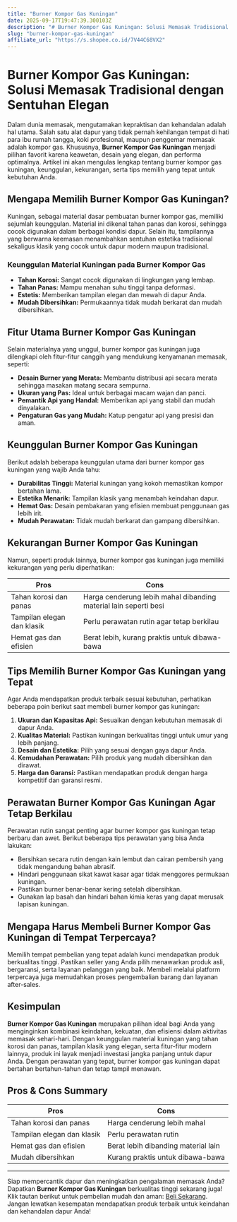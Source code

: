 ```yaml
---
title: "Burner Kompor Gas Kuningan"
date: 2025-09-17T19:47:39.300103Z
description: "# Burner Kompor Gas Kuningan: Solusi Memasak Tradisional dengan Sentuhan Elegan..."
slug: "burner-kompor-gas-kuningan"
affiliate_url: "https://s.shopee.co.id/7V44C68VX2"
---
```

# Burner Kompor Gas Kuningan: Solusi Memasak Tradisional dengan Sentuhan Elegan

Dalam dunia memasak, mengutamakan kepraktisan dan kehandalan adalah hal utama. Salah satu alat dapur yang tidak pernah kehilangan tempat di hati para ibu rumah tangga, koki profesional, maupun penggemar memasak adalah kompor gas. Khususnya, **Burner Kompor Gas Kuningan** menjadi pilihan favorit karena keawetan, desain yang elegan, dan performa optimalnya. Artikel ini akan mengulas lengkap tentang burner kompor gas kuningan, keunggulan, kekurangan, serta tips memilih yang tepat untuk kebutuhan Anda.

## Mengapa Memilih Burner Kompor Gas Kuningan?

Kuningan, sebagai material dasar pembuatan burner kompor gas, memiliki sejumlah keunggulan. Material ini dikenal tahan panas dan korosi, sehingga cocok digunakan dalam berbagai kondisi dapur. Selain itu, tampilannya yang berwarna keemasan menambahkan sentuhan estetika tradisional sekaligus klasik yang cocok untuk dapur modern maupun tradisional.

### Keunggulan Material Kuningan pada Burner Kompor Gas

- **Tahan Korosi:** Sangat cocok digunakan di lingkungan yang lembap.
- **Tahan Panas:** Mampu menahan suhu tinggi tanpa deformasi.
- **Estetis:** Memberikan tampilan elegan dan mewah di dapur Anda.
- **Mudah Dibersihkan:** Permukaannya tidak mudah berkarat dan mudah dibersihkan.

## Fitur Utama Burner Kompor Gas Kuningan

Selain materialnya yang unggul, burner kompor gas kuningan juga dilengkapi oleh fitur-fitur canggih yang mendukung kenyamanan memasak, seperti:

- **Desain Burner yang Merata:** Membantu distribusi api secara merata sehingga masakan matang secara sempurna.
- **Ukuran yang Pas:** Ideal untuk berbagai macam wajan dan panci.
- **Pemantik Api yang Handal:** Memberikan api yang stabil dan mudah dinyalakan.
- **Pengaturan Gas yang Mudah:** Katup pengatur api yang presisi dan aman.

## Keunggulan Burner Kompor Gas Kuningan

Berikut adalah beberapa keunggulan utama dari burner kompor gas kuningan yang wajib Anda tahu:

- **Durabilitas Tinggi:** Material kuningan yang kokoh memastikan kompor bertahan lama.
- **Estetika Menarik:** Tampilan klasik yang menambah keindahan dapur.
- **Hemat Gas:** Desain pembakaran yang efisien membuat penggunaan gas lebih irit.
- **Mudah Perawatan:** Tidak mudah berkarat dan gampang dibersihkan.

## Kekurangan Burner Kompor Gas Kuningan

Namun, seperti produk lainnya, burner kompor gas kuningan juga memiliki kekurangan yang perlu diperhatikan:

| Pros | Cons |
|---|---|
| Tahan korosi dan panas | Harga cenderung lebih mahal dibanding material lain seperti besi |
| Tampilan elegan dan klasik | Perlu perawatan rutin agar tetap berkilau |
| Hemat gas dan efisien | Berat lebih, kurang praktis untuk dibawa-bawa |

## Tips Memilih Burner Kompor Gas Kuningan yang Tepat

Agar Anda mendapatkan produk terbaik sesuai kebutuhan, perhatikan beberapa poin berikut saat membeli burner kompor gas kuningan:

1. **Ukuran dan Kapasitas Api:** Sesuaikan dengan kebutuhan memasak di dapur Anda.
2. **Kualitas Material:** Pastikan kuningan berkualitas tinggi untuk umur yang lebih panjang.
3. **Desain dan Estetika:** Pilih yang sesuai dengan gaya dapur Anda.
4. **Kemudahan Perawatan:** Pilih produk yang mudah dibersihkan dan dirawat.
5. **Harga dan Garansi:** Pastikan mendapatkan produk dengan harga kompetitif dan garansi resmi.

## Perawatan Burner Kompor Gas Kuningan Agar Tetap Berkilau

Perawatan rutin sangat penting agar burner kompor gas kuningan tetap berbaru dan awet. Berikut beberapa tips perawatan yang bisa Anda lakukan:

- Bersihkan secara rutin dengan kain lembut dan cairan pembersih yang tidak mengandung bahan abrasif.
- Hindari penggunaan sikat kawat kasar agar tidak menggores permukaan kuningan.
- Pastikan burner benar-benar kering setelah dibersihkan.
- Gunakan lap basah dan hindari bahan kimia keras yang dapat merusak lapisan kuningan.

## Mengapa Harus Membeli Burner Kompor Gas Kuningan di Tempat Terpercaya?

Memilih tempat pembelian yang tepat adalah kunci mendapatkan produk berkualitas tinggi. Pastikan seller yang Anda pilih menawarkan produk asli, bergaransi, serta layanan pelanggan yang baik. Membeli melalui platform terpercaya juga memudahkan proses pengembalian barang dan layanan after-sales.

## Kesimpulan

**Burner Kompor Gas Kuningan** merupakan pilihan ideal bagi Anda yang menginginkan kombinasi keindahan, kekuatan, dan efisiensi dalam aktivitas memasak sehari-hari. Dengan keunggulan material kuningan yang tahan korosi dan panas, tampilan klasik yang elegan, serta fitur-fitur modern lainnya, produk ini layak menjadi investasi jangka panjang untuk dapur Anda. Dengan perawatan yang tepat, burner kompor gas kuningan dapat bertahan bertahun-tahun dan tetap tampil menawan.

## Pros & Cons Summary

| Pros | Cons |
|---|---|
| Tahan korosi dan panas | Harga cenderung lebih mahal |
| Tampilan elegan dan klasik | Perlu perawatan rutin |
| Hemat gas dan efisien | Berat lebih dibanding material lain |
| Mudah dibersihkan | Kurang praktis untuk dibawa-bawa |

---

Siap mempercantik dapur dan meningkatkan pengalaman memasak Anda? Dapatkan **Burner Kompor Gas Kuningan** berkualitas tinggi sekarang juga! Klik tautan berikut untuk pembelian mudah dan aman: [Beli Sekarang](https://s.shopee.co.id/7V44C68VX2). Jangan lewatkan kesempatan mendapatkan produk terbaik untuk keindahan dan kehandalan dapur Anda!